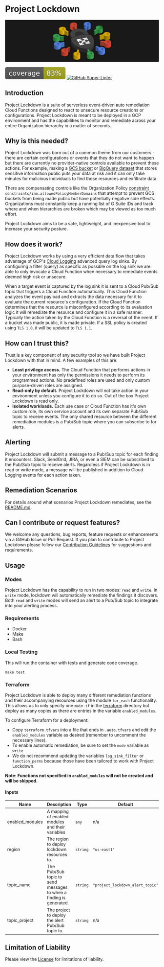 # Project Lockdown

![Lockdown Banner](./img/lockdown_banner.png)


![Code Coverage](./.coverage.svg) [![GitHub Super-Linter](https://github.com/ScaleSec/project_lockdown/workflows/Lint%20Code%20Base/badge.svg)](https://github.com/marketplace/actions/super-linter)

## Introduction
Project Lockdown is a suite of serverless event-driven auto remediation Cloud Functions designed to react to unsecure resource creations or configurations. Project Lockdown is meant to be deployed in a GCP environment and has the capabilities to monitor and remediate across your entire Organization hierarchy in a matter of seconds. 

## Why is this needed?
Project Lockdown was born out of a common theme from our customers - there are certain configurations or events that they do not want to happen but there are currently no provider-native controls available to prevent these actions. For example, making a [GCS bucket](https://cloud.google.com/storage/docs/access-control/making-data-public) or [BigQuery dataset](https://cloud.google.com/bigquery/docs/datasets-intro) that stores sensitive information public puts your data at risk and it can only take minutes for malicious individuals to find those resources and exfiltrate data. 

There are compensating controls like the Organization Policy [constraint](https://cloud.google.com/resource-manager/docs/organization-policy/org-policy-constraints) `constraints/iam.allowedPolicyMemberDomains` that attempt to prevent GCS buckets from being made public but have potentially negative side effects. Organizations must constantly keep a running list of G Suite IDs and track where and when hierarchies are broken which may be viewed as too much effort.

Project Lockdown aims to be a safe, lightweight, and inexpensive tool to increase your security posture.

## How does it work?
Project Lockdown works by using a very efficient data flow that takes advantage of GCP's [Cloud Logging](https://cloud.google.com/logging/docs/basic-concepts) advanced query log sinks. By configuring a filter (query) as specific as possible on the log sink we are able to only invocate a Cloud Function when necessary to remediate events deemed high risk or unsecure. 

When a target event is captured by the log sink it is sent to a Cloud Pub/Sub topic that triggers a Cloud Function automatically. This Cloud Function analyzes the event payload and extracts the data necessary for it to evaluate the current resource's configuration. If the Cloud Function determines that the resource is misconfigured according to its evaluation logic it will remediate the resource and configure it in a safe manner. Typically the action taken by the Cloud Function is a reversal of the event. If a bucket was made public, it is made private. If a SSL policy is created using `TLS 1.0`, it will be updated to `TLS 1.1`. 

## How can I trust this?
Trust is a key component of any security tool so we have built Project Lockdown with that in mind. A few examples of this are:
- __Least privilege access.__ The Cloud Function that performs actions in your environment has only the permissions it needs to perform its programmed actions. No predefined roles are used and only custom purpose-driven roles are assigned.
- __Read-only by default.__ Project Lockdown will not take action in your environment unless you configure it to do so. Out of the box Project Lockdown is read only.
- __Isolated workloads.__ Each use case or Cloud Function has it's own custom role, its own service account and its own separate Pub/Sub topic to receive events. The only shared resource between the different remediation modules is a Pub/Sub topic where you can subscribe to for alerts.

## Alerting
Project Lockdown will submit a message to a Pub/Sub topic for each finding it encounters. Slack, SendGrid, JIRA, or even a SIEM can be subscribed to the Pub/Sub topic to receive alerts. Regardless if Project Lockdown is in read or write mode, a message will be published in addition to Cloud Logging events for each action taken.

## Remediation Scenarios
For details around what scenarios Project Lockdown remediates, see the [README.md](./src/README.md).

## Can I contribute or request features?
We welcome any questions, bug reports, feature requests or enhancements via a GitHub Issue or Pull Request. If you plan to contribute to Project Lockdown please follow our [Contribution Guidelines](docs/CONTRIBUTING.md) for suggestions and requirements.


## Usage 

### Modes

Project Lockdown has the capability to run in two modes: `read` and `write`. In `write` mode, lockdown will automatically remediate the findings it discovers. Both `read` and `write` modes will send an alert to a Pub/Sub topic to integrate into your alerting process.

### Requirements

* Docker
* Make
* Bash

### Local Testing

This will run the container with tests and generate code coverage.

```shell
make test
```

### Terraform

Project Lockdown is able to deploy many different remediation functions and their accompanying resources using the module `for_each` functionality. This allows us to only specify one `main.tf` in the [terraform](./terraform) directory but deploy as many copies as there are entries in the variable `enabled_modules`.

To configure Terraform for a deployment:

- Copy `terraform.tfvars` into a file that ends in `.auto.tfvars` and edit the `enabled_modules` variable as desired (remember to uncomment the necessary lines).
- To enable automatic remediation, be sure to set the `mode` variable as `write`
- We do not recommend updating the variables `log_sink_filter` or `function_perms` because those have been tailored to work with Project Lockdown. 


__Note: Functions not specified in `enabled_modules` will not be created and will be skipped.__

#### Inputs

| Name | Description | Type | Default | Required |
|------|-------------|------|---------|:--------:|
| enabled\_modules | A mapping of enabled modules and their variables | `any` | n/a | yes |
| region | The region to deploy lockdown resources to. | `string` | `"us-east1"` | no |
| topic\_name | The Pub/Sub topic to send messages to when a finding is generated. | `string` | `"project_lockdown_alert_topic"` | no |
| topic\_project | The project to deploy the alert Pub/Sub topic to. | `string` | n/a | yes |


## Limitation of Liability

Please view the [License](LICENSE) for limitations of liability. 
